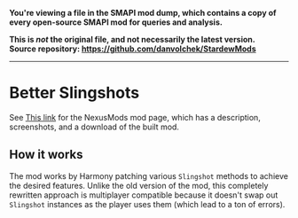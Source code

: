 **You're viewing a file in the SMAPI mod dump, which contains a copy of every open-source SMAPI mod
for queries and analysis.**

**This is _not_ the original file, and not necessarily the latest version.**  
**Source repository: https://github.com/danvolchek/StardewMods**

----

# Better Slingshots


See [This link](http://www.nexusmods.com/stardewvalley/mods/2067?) for the NexusMods mod page, which has a description, screenshots, and a download of the built mod.

## How it works

The mod works by Harmony patching various `Slingshot` methods to achieve the desired features. Unlike the old version of the mod, this completely rewritten approach is multiplayer compatible because it doesn't swap out `Slingshot` instances as the player uses them (which lead to a ton of errors).
